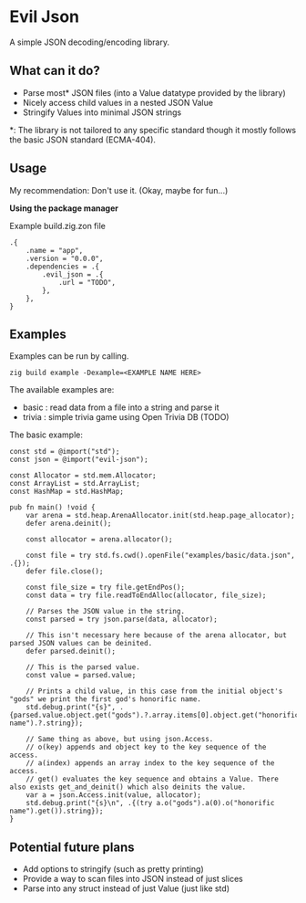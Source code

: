 # Evil Json

A simple JSON decoding/encoding library.

## What can it do?
- Parse most\* JSON files (into a Value datatype provided by the library)
- Nicely access child values in a nested JSON Value
- Stringify Values into minimal JSON strings

\*: The library is not tailored to any specific standard though it mostly follows the basic JSON standard (ECMA-404).

## Usage

My recommendation: Don't use it. (Okay, maybe for fun...)

**Using the package manager**

Example build.zig.zon file
```zig
.{
    .name = "app",
    .version = "0.0.0",
    .dependencies = .{
        .evil_json = .{
            .url = "TODO",
        },
    },
}
```

## Examples

Examples can be run by calling.
```
zig build example -Dexample=<EXAMPLE NAME HERE>
```

The available examples are:
- basic : read data from a file into a string and parse it
- trivia : simple trivia game using Open Trivia DB (TODO)

The basic example:
```zig
const std = @import("std");
const json = @import("evil-json");

const Allocator = std.mem.Allocator;
const ArrayList = std.ArrayList;
const HashMap = std.HashMap;

pub fn main() !void {
    var arena = std.heap.ArenaAllocator.init(std.heap.page_allocator);
    defer arena.deinit();

    const allocator = arena.allocator();

    const file = try std.fs.cwd().openFile("examples/basic/data.json", .{});
    defer file.close();

    const file_size = try file.getEndPos();
    const data = try file.readToEndAlloc(allocator, file_size);

    // Parses the JSON value in the string.
    const parsed = try json.parse(data, allocator);

    // This isn't necessary here because of the arena allocator, but parsed JSON values can be deinited.
    defer parsed.deinit();

    // This is the parsed value.
    const value = parsed.value;

    // Prints a child value, in this case from the initial object's "gods" we print the first god's honorific name.
    std.debug.print("{s}", .{parsed.value.object.get("gods").?.array.items[0].object.get("honorific name").?.string});

    // Same thing as above, but using json.Access.
    // o(key) appends and object key to the key sequence of the access.
    // a(index) appends an array index to the key sequence of the access.
    // get() evaluates the key sequence and obtains a Value. There also exists get_and_deinit() which also deinits the value.
    var a = json.Access.init(value, allocator);
    std.debug.print("{s}\n", .{(try a.o("gods").a(0).o("honorific name").get()).string});
}
```

## Potential future plans
- Add options to stringify (such as pretty printing)
- Provide a way to scan files into JSON instead of just slices
- Parse into any struct instead of just Value (just like std)
